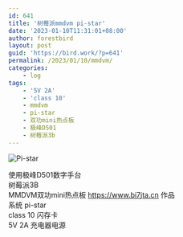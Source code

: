 ```yaml
---
id: 641
title: '树莓派mmdvm pi-star'
date: '2023-01-10T11:31:01+08:00'
author: forestbird
layout: post
guid: 'https://bird.work/?p=641'
permalink: /2023/01/10/mmdvm/
categories:
    - log
tags:
    - '5V 2A'
    - 'class 10'
    - mmdvm
    - pi-star
    - 双功mini热点板
    - 极峰D501
    - 树莓派3b
---
```


![Pi-star](https://bird.work/usr/uploads/2023/01/2824817454.png "Pi-star")

使用极峰D501数字手台  
树莓派3B  
MMDVM双功mini热点板 <https://www.bi7jta.cn> 作品  
系统 pi-star  
class 10 闪存卡  
5V 2A 充电器电源
